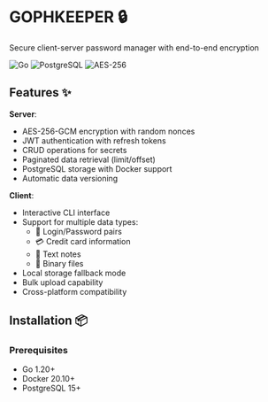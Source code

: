 # GOPHKEEPER 🔒

Secure client-server password manager with end-to-end encryption

![Go](https://img.shields.io/badge/Go-1.20+-00ADD8?logo=go)
![PostgreSQL](https://img.shields.io/badge/PostgreSQL-15+-4169E1?logo=postgresql)
![AES-256](https://img.shields.io/badge/AES-256_GCM-5C3EE6?logo=openssl)

## Features ✨

**Server**:
- AES-256-GCM encryption with random nonces
- JWT authentication with refresh tokens
- CRUD operations for secrets
- Paginated data retrieval (limit/offset)
- PostgreSQL storage with Docker support
- Automatic data versioning

**Client**:
- Interactive CLI interface
- Support for multiple data types:
    - 🔑 Login/Password pairs
    - 💳 Credit card information
    - 📝 Text notes
    - 📁 Binary files
- Local storage fallback mode
- Bulk upload capability
- Cross-platform compatibility

## Installation 📦

### Prerequisites
- Go 1.20+
- Docker 20.10+
- PostgreSQL 15+

